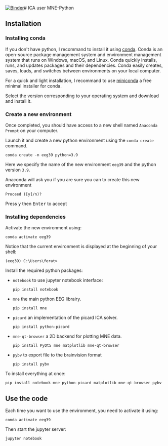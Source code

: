 [![Binder](https://mybinder.org/badge_logo.svg)](https://mybinder.org/v2/gh/Functional-Brain-Mapping-Laboratory/Advanced-EEG-course---ICA/HEAD?labpath=ICA%20using%20MNE-python.ipynb)# ICA user MNE-Python


## Installation


### Installing conda
If you don't have python, I recommand to install it using [conda](https://docs.conda.io/projects/conda/en/latest/). Conda is an open-source package management system and environment management system that runs on Windows, macOS, and Linux. Conda quickly installs, runs, and updates packages and their dependencies. Conda easily creates, saves, loads, and switches between environments on your local computer.

For a quick and light installation, I recommand to use [miniconda](https://docs.conda.io/en/latest/miniconda.html) a free minimal installer for conda.

Select the version corresponding to your operating system and download and install it.

### Create a new environment
Once completed, you should have access to a new shell named
`Anaconda Prompt` on your computer.

Launch it and create a new python environment using the `conda create` command.

```console
conda create -n eeg39 python=3.9
```

Here we specify the name of the new environment `eeg39` and the python version `3.9`.

Anaconda will ask you if you are sure you can to create this new environment

```console
Proceed ([y]/n)?
```
Press <kbd>y</kbd> then <kbd>Enter</kbd> to accept

### Installing dependencies

Activate the new environment using:

```console
conda activate eeg39
```
Notice that the current environment is displayed at the beginning of your shell:

```console
(eeg39) C:\Users\ferat>
```

Install the required python packages:
 - `notebook` to use jupyter notebook interface:

    ```pip install notebook```

 - `mne` the main python EEG librairy.

    ```pip install mne```

 - `picard` an implementation of the picard ICA solver. 

     ```pip install python-picard```

 - `mne-qt-browser` a 2D backend for plotting MNE data.

    ```pip install PyQt5 mne matplotlib mne-qt-browser```

 - `pybv` to export file to the brainvision format
    
    ```pip install pybv```

To install everything at once:

```console
pip install notebook mne python-picard matplotlib mne-qt-browser pybv
```

## Use the code

Each time you want to use the environment, you need to activate it using:

```console
conda activate eeg39
```

Then start the jupyter server:

```console
jupyter notebook
```

